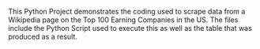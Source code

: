 This Python Project demonstrates the coding used to scrape data from a Wikipedia page on the Top 100 Earning Companies in the US. The files include the Python Script used to execute this as well as the table that was produced as a result.

